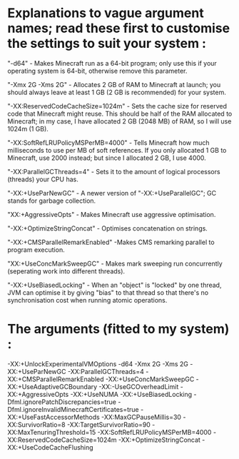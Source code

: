 # Explanations to vague argument names; read these first to customise the settings to suit your system :

"-d64" - Makes Minecraft run as a 64-bit program; only use this if your operating system is 64-bit, otherwise remove this parameter.

"-Xmx 2G -Xms 2G" - Allocates 2 GB of RAM to Minecraft at launch; you should always leave at least 1 GB (2 GB is recommended) for your system.

"-XX:ReservedCodeCacheSize=1024m" - Sets the cache size for reserved code that Minecraft might reuse. This should be half of the RAM allocated to Minecraft; in my case, I have allocated 2 GB (2048 MB) of RAM, so I will use 1024m (1 GB).

"-XX:SoftRefLRUPolicyMSPerMB=4000" - Tells Minecraft how much milliseconds to use per MB of soft references. If you only allocated 1 GB to Minecraft, use 2000 instead; but since I allocated 2 GB, I use 4000.

"-XX:ParallelGCThreads=4" - Sets it to the amount of logical processors (threads) your CPU has.

"-XX:+UseParNewGC" - A newer version of "-XX:+UseParallelGC"; GC stands for garbage collection.

"XX:+AggressiveOpts" - Makes Minecraft use aggressive optimisation.

"-XX:+OptimizeStringConcat" - Optimises concatenation on strings.

"-XX:+CMSParallelRemarkEnabled" -Makes CMS remarking parallel to program execution.

"XX:+UseConcMarkSweepGC" - Makes mark sweeping run concurrently (seperating work into different threads).

"-XX:+UseBiasedLocking" - When an "object" is "locked" by one thread, JVM can optimise it by giving "bias" to that thread so that there's no synchronisation cost when running atomic operations.

# The arguments (fitted to my system) :
-XX:+UnlockExperimentalVMOptions -d64 -Xmx 2G -Xms 2G -XX:+UseParNewGC -XX:ParallelGCThreads=4 -XX:+CMSParallelRemarkEnabled -XX:+UseConcMarkSweepGC -XX:+UseAdaptiveGCBoundary -XX:-UseGCOverheadLimit -XX:+AggressiveOpts -XX:+UseNUMA -XX:+UseBiasedLocking -Dfml.ignorePatchDiscrepancies=true -Dfml.ignoreInvalidMinecraftCertificates=true -XX:+UseFastAccessorMethods -XX:MaxGCPauseMillis=30  -XX:SurvivorRatio=8 -XX:TargetSurvivorRatio=90 -XX:MaxTenuringThreshold=15 -XX:SoftRefLRUPolicyMSPerMB=4000 -XX:ReservedCodeCacheSize=1024m -XX:+OptimizeStringConcat -XX:+UseCodeCacheFlushing
